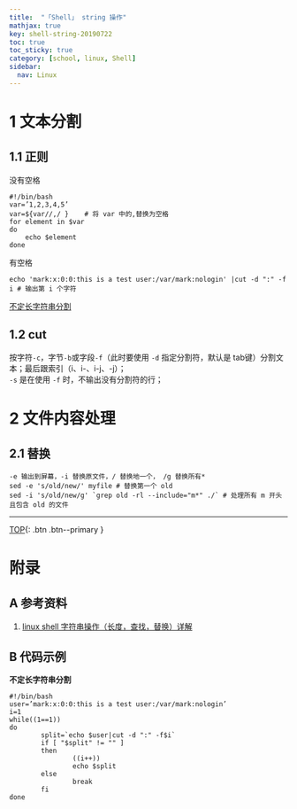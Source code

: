 ```yaml
---
title:  "「Shell」 string 操作"
mathjax: true
key: shell-string-20190722
toc: true
toc_sticky: true
category: [school, linux, Shell]
sidebar:
  nav: Linux
---
```

<span id="head"></span>
<!--more-->

# 1 文本分割
## 1.1 正则
没有空格    
```shell
#!/bin/bash
var=’1,2,3,4,5’
var=${var//,/ }    # 将 var 中的,替换为空格
for element in $var
do
    echo $element
done
```

有空格    

```shell
echo 'mark:x:0:0:this is a test user:/var/mark:nologin' |cut -d ":" -f i # 输出第 i 个字符
```
[不定长字符串分割](#cut_continue)     

## 1.2 cut
按字符`-c`，字节`-b`或字段`-f`（此时要使用 `-d` 指定分割符，默认是 tab键）分割文本；最后跟索引（i、i-、i-j、-j）；    
`-s` 是在使用 `-f` 时，不输出没有分割符的行；   

# 2 文件内容处理
## 2.1 替换
```shell
-e 输出到屏幕，-i 替换原文件，/ 替换地一个， /g 替换所有*
sed -e 's/old/new/' myfile # 替换第一个 old
sed -i 's/old/new/g' `grep old -rl --include="m*" ./` # 处理所有 m 开头且包含 old 的文件
```


-------------------  
[TOP](#head){: .btn .btn--primary }



# 附录
## A 参考资料
1. [linux shell 字符串操作（长度，查找，替换）详解](https://www.cnblogs.com/chengmo/archive/2010/10/02/1841355.html)    

## B 代码示例
<span id='cut_continue'>**不定长字符串分割**</span>
```shell
#!/bin/bash
user=’mark:x:0:0:this is a test user:/var/mark:nologin’
i=1
while((1==1))
do
        split=`echo $user|cut -d ":" -f$i`
        if [ "$split" != "" ]
        then
                ((i++))
                echo $split
        else
                break
        fi
done
```
